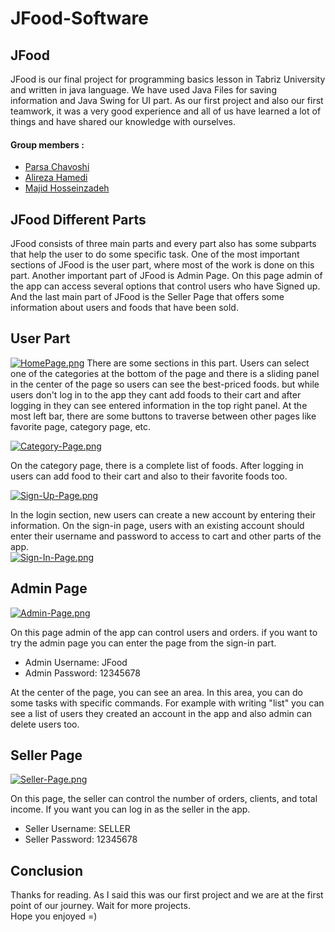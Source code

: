 # JFood-Software  
## JFood  
JFood is our final project for programming basics lesson in Tabriz University and written in java language. We have used Java Files for saving information and
Java Swing for UI part. As our first project and also our first teamwork, it was a very good experience and all of us have learned a lot of things and have shared our knowledge with ourselves.  
#### Group members : 
- [Parsa Chavoshi](https://github.com/ChavoshiParsa)
- [Alireza Hamedi](https://github.com/TheLotonegro) 
- [Majid Hosseinzadeh](https://github.com/MajidHosseinzadeh)  
## JFood Different Parts
JFood consists of three main parts and every part also has some subparts that help the user to do some specific task. One of the most important sections of JFood is the user part, where most of the work is done on this part. Another important part of JFood is Admin Page. On this page admin of the app can access several options that control users who have Signed up. And the last main part of JFood is the Seller Page that offers some information about users and foods that have been sold. 
## User Part
[![HomePage.png](https://i.postimg.cc/V685XD3N/HomePage.png)](https://postimg.cc/f38wNjW4)
There are some sections in this part. Users can select one of the categories at the bottom of the page and there is a sliding panel in the center of the page so users can see the best-priced foods. 
but while users don't log in to the app they cant add foods to their cart and after logging in they can see entered information in the top right panel. At the most left bar, there are some buttons to traverse between other pages like favorite page, category page, etc.   
    

[![Category-Page.png](https://i.postimg.cc/qMPrtzfJ/Category-Page.png)](https://postimg.cc/HV9RRWsR)

On the category page, there is a complete list of foods. After logging in users can add food to their cart and also to their favorite foods too.  

[![Sign-Up-Page.png](https://i.postimg.cc/65vJNt8D/Sign-Up-Page.png)](https://postimg.cc/tYpm30t5)  
   
In the login section, new users can create a new account by entering their information. On the sign-in page, users with an existing account should enter their username and password to access to cart and other parts of the app.   
[![Sign-In-Page.png](https://i.postimg.cc/MKV6mymM/Sign-In-Page.png)](https://postimg.cc/rKy28RbM)
## Admin Page
[![Admin-Page.png](https://i.postimg.cc/J7TC4v5H/Admin-Page.png)](https://postimg.cc/MXjF9s4z)   
  
On this page admin of the app can control users and orders. if you want to try the admin page you can enter the page from the sign-in part.
- Admin Username: JFood
- Admin Password: 12345678   

At the center of the page, you can see an area. In this area, you can do some tasks with specific commands. For example with writing "list" you can see a list of users they created an account in the app and also admin can delete users too.  


## Seller Page  
[![Seller-Page.png](https://i.postimg.cc/tCYQ1kBS/Seller-Page.png)](https://postimg.cc/cry52Ryw)     

On this page, the seller can control the number of orders, clients, and total income. If you want you can log in as the seller in the app.
- Seller Username: SELLER
- Seller Password: 12345678    

## Conclusion  

Thanks for reading. As I said this was our first project and we are at the first point of our journey. Wait for more projects.    
Hope you enjoyed  =)
